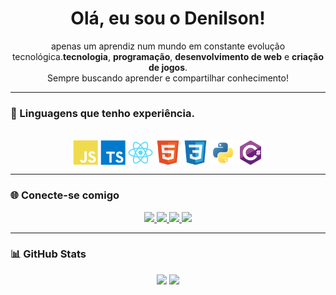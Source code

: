 <h1 align="center">Olá, eu sou o Denilson!</h1>
<p align="center">
  apenas um aprendiz num mundo em constante evolução tecnológica.<strong>tecnologia</strong>, <strong>programação</strong>, <strong>desenvolvimento de web</strong> e <strong>criação de jogos</strong>.<br>
  Sempre buscando aprender e compartilhar conhecimento!
</p>

---

### 🚀 Linguagens que tenho experiência.

<div align="center" style="display: inline_block"><br>
  <img align="center" alt="Denilson-Js" height="40" width="40" src="https://raw.githubusercontent.com/devicons/devicon/master/icons/javascript/javascript-plain.svg">
  <img align="center" alt="Denilson-Ts" height="40" width="40" src="https://raw.githubusercontent.com/devicons/devicon/master/icons/typescript/typescript-plain.svg">
  <img align="center" alt="Denilson-React" height="40" width="40" src="https://raw.githubusercontent.com/devicons/devicon/master/icons/react/react-original.svg">
  <img align="center" alt="Denilson-HTML" height="40" width="40" src="https://raw.githubusercontent.com/devicons/devicon/master/icons/html5/html5-original.svg">
  <img align="center" alt="Denilson-CSS" height="40" width="40" src="https://raw.githubusercontent.com/devicons/devicon/master/icons/css3/css3-original.svg">
  <img align="center" alt="Denilson-Python" height="40" width="40" src="https://raw.githubusercontent.com/devicons/devicon/master/icons/python/python-original.svg">
  <img align="center" alt="Denilson-Csharp" height="40" width="40" src="https://raw.githubusercontent.com/devicons/devicon/master/icons/csharp/csharp-original.svg">
</div>

---

### 🌐 Conecte-se comigo

<div align="center"> 
  <a href="https://www.youtube.com/@DenilsonValentim-hh7zi" target="_blank">
    <img src="https://img.shields.io/badge/YouTube-FF0000?style=for-the-badge&logo=youtube&logoColor=white">
  </a>
  <a href="https://www.instagram.com/_denilson_valentim" target="_blank">
    <img src="https://img.shields.io/badge/-Instagram-%23E4405F?style=for-the-badge&logo=instagram&logoColor=white">
  </a>
  <a href="mailto:denilsonvalentim218@gmail.com" target="_blank">
    <img src="https://img.shields.io/badge/-Gmail-%23333?style=for-the-badge&logo=gmail&logoColor=white">
  </a>
  <a href="https://www.linkedin.com/in/denilson-valentim-72b46127b" target="_blank">
    <img src="https://img.shields.io/badge/-LinkedIn-%230077B5?style=for-the-badge&logo=linkedin&logoColor=white">
  </a>
</div>

---

### 📊 GitHub Stats

<div align="center">
  <img height="160em" src="https://github-readme-stats.vercel.app/api?username=Denilson1000&show_icons=true&theme=tokyonight"/>
  <img height="160em" src="https://github-readme-stats.vercel.app/api/top-langs/?username=Denilson1000&layout=compact&langs_count=7&theme=tokyonight"/>
</div>
